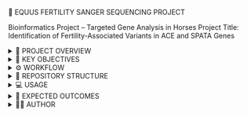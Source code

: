 🐴 EQUUS FERTILITY SANGER SEQUENCING PROJECT

Bioinformatics Project – Targeted Gene Analysis in Horses
Project Title: Identification of Fertility-Associated Variants in ACE and SPATA Genes

<details> <summary>📌 PROJECT OVERVIEW</summary>

This repository contains sequencing data and analysis pipelines for studying fertility-associated genetic variants in Equus caballus (horses).

We targeted two candidate genes:

ACE (Angiotensin-Converting Enzyme)

SPATA (Spermatogenesis-Associated Gene)

Samples include horses with low fertility and high fertility to identify SNPs and indels potentially linked to reproductive performance.

Note: Once the related research article is published, a link and citation will be added here.

</details> <details> <summary>🧬 KEY OBJECTIVES</summary>

Identify candidate SNPs and indels in ACE and SPATA genes

Compare variants between low- and high-fertility horses

Provide a reproducible bioinformatics pipeline for Sanger sequencing analysis

Build an open-access resource for horse genetics and reproductive genomics

</details> <details> <summary>⚙️ WORKFLOW</summary>
  
-Raw Data Conversion

Data Type: Sanger .ab1 chromatogram files

Purpose: .ab1 files contain raw fluorescent traces representing nucleotide sequences.

Converted to FASTQ format using ab1_to_fastq.py, preserving base call quality scores.

-Quality Control

Reads are trimmed and filtered using Fastp (run_fastp_all.sh) to remove low-quality bases and adapters.

-Alignment

Cleaned reads aligned to reference genome using Minimap2.

-Variant Calling

SNPs and indels identified and stored in VCF_ACE/ and VCF_SPATA/ directories.

</details> <details> <summary>📂 REPOSITORY STRUCTURE</summary>

```
Equus_Fertility_SangerSeq/
├── VCF_ACE/                       # Variants identified in ACE gene
├── VCF_SPATA/                      # Variants identified in SPATA gene
├── Variant_calling_script.sh       # Complete pipeline for variant calling
├── ab1_to_fastq.py                 # Convert Sanger .ab1 chromatograms to FASTQ
├── run_fastp_all.sh                # Quality trimming and filtering
├── ace-spata/                      # Reference genome, alignments, and processed data
│   ├── EquCab3.0.fa                # Reference genome
│   ├── EquCab3.0.fa.fai
│   ├── horse_ACE_real.fa
│   ├── horse_ACE_real.fa.fai
│   ├── horse_ACE_real.mmi          # Minimap2 index
│   ├── sites.bed                   # Target regions
│   ├── fastq_ace_f
│   ├── fastq_ace_r
│   ├── fastq_spata_f
│   ├── fastq_spata_r
│   ├── fastp_clean/
│   ├── trimmed.files/
│   ├── fasta.files/
│   └── alignment_ace_spata/
│       ├── ACE/
│       │   ├── BAM/
│       │   ├── BAM_per_sample/
│       │   ├── VCF_ACE/
│       │   ├── VCF_per_sample/
│       │   ├── indels_all.csv
│       │   └── indels_confirmed.csv
│       └── SPATA/
│           ├── BAM/
│           ├── BAM_per_sample/
│           ├── VCF_SPATA/
│           ├── VCF_per_sample/
│           ├── indels_all.csv
│           └── indels_confirmed.csv
```
Variant Annotation Files and Scripts – ACE & SPATA1

The repository contains a set of files and scripts related to the annotation of variants (SNPs) in the ACE and SPATA1 genes, categorized according to fertility levels: low/medium and high. These files are part of the folder structure below:
```
Equus_Fertility_SangerSeq/
├── ACE_high_fertility_variants_vep_ready.tsv
├── ACE_low_medium_fertility_variants_vep_ready.tsv
├── SPATA_high_fertility_variants_vep_ready.tsv
├── SPATA_low_medium_fertility_variants_vep_ready.tsv
├── Fertility_Hourse.tsv
├── Equss_Caballus_-_ACE_SPATA1_-_Feuille_1.pdf
├── create_tsv.sh
├── filter_and_group_variants_by_fertility.sh

```
Description of files:

* ACE_high_fertility_variants_vep_ready.tsv and ACE_low_medium_fertility_variants_vep_ready.tsv

Contain SNPs identified in the ACE gene, separated into high fertility and low/medium fertility categories.

* SPATA_high_fertility_variants_vep_ready.tsv and SPATA_low_medium_fertility_variants_vep_ready.tsv

Contain SNPs identified in the SPATA1 gene, also separated by fertility category.

* Equss_Caballus_-_ACE_SPATA1_-_Feuille_1.pdf

PDF report summarizing the SNP annotations for both genes, showing how variants are distributed across fertility categories.

* Fertility_Hourse.tsv

Table showing each sample and its corresponding fertility characteristic.

Scripts:

* create_tsv.sh: Generates .tsv files combining sample information with fertility categories.

* filter_and_group_variants_by_fertility.sh: Processes variant files to separate and group SNPs according to fertility levels.
* 
</details> <details> <summary>💻 USAGE</summary>
  
# 1. Clone the repository
git clone https://github.com/Fadis04/Equus_Fertility_SangerSeq.git
cd Equus_Fertility_SangerSeq

# 2. Convert .ab1 chromatogram files to FASTQ
python ab1_to_fastq.py -i raw_ab1_files/ -o fastq_output/

# 3. Perform quality trimming
bash run_fastp_all.sh

# 4. Align reads and call variants
bash Variant_calling_script.sh

</details> <details> <summary>🔬 EXPECTED OUTCOMES</summary>

Identification of SNPs and indels potentially associated with horse fertility

Comparative variant analysis between low- and high-fertility groups

High-quality, reproducible Sanger sequencing pipeline

Open-access resource for equine reproductive genomics research

</details> <details> <summary>👨‍💻 AUTHOR</summary>

Fadi Slimi – Bioinformatics Specialist
📧 Email: fadi.slimi@insat.ucar.tn

🔗 LinkedIn: www.linkedin.com/in/fadi-slimi

💻 GitHub: github.com/Fadis04

</details>
